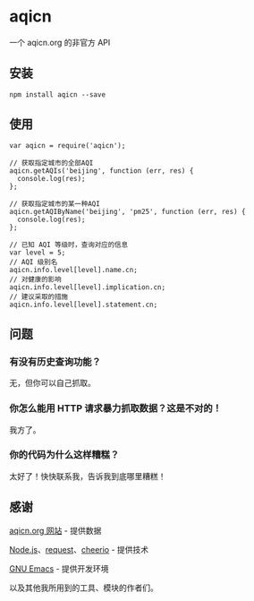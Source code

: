 # aqicn

一个 aqicn.org 的非官方 API

## 安装

    npm install aqicn --save

## 使用

    var aqicn = require('aqicn');

    // 获取指定城市的全部AQI
    aqicn.getAQIs('beijing', function (err, res) {
      console.log(res);
    };

    // 获取指定城市的某一种AQI
    aqicn.getAQIByName('beijing', 'pm25', function (err, res) {
      console.log(res);
    };

    // 已知 AQI 等级时，查询对应的信息
    var level = 5;
    // AQI 级别名
    aqicn.info.level[level].name.cn;
    // 对健康的影响
    aqicn.info.level[level].implication.cn;
    // 建议采取的措施
    aqicn.info.level[level].statement.cn;

## 问题

### 有没有历史查询功能？

无，但你可以自己抓取。

### 你怎么能用 HTTP 请求暴力抓取数据？这是不对的！

我方了。

### 你的代码为什么这样糟糕？

太好了！快快联系我，告诉我到底哪里糟糕！

## 感谢

[aqicn.org 网站](http://aqicn.org) - 提供数据

[Node.js](https://nodejs.org/)、[request](https://github.com/request/request)、[cheerio](https://github.com/cheeriojs/cheerio) - 提供技术

[GNU Emacs](https://www.gnu.org/software/emacs) - 提供开发环境

以及其他我所用到的工具、模块的作者们。
